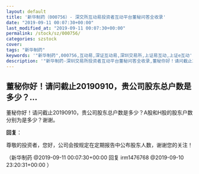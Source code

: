```yaml
---
layout: default
title: '新华制药（000756）- 深交所互动易投资者互动平台董秘问答全收录'
date: "2019-09-11 00:07:30+00:00"
last_modified_at: "2019-09-11 00:07:30+00:00"
permalink: /stock/sz/000756/
categories: szstock
cover: 
tags: "新华制药"
keywords: '"新华制药",000756,互动易,深证互动易,深圳交易所,上证易互动,上证e互动'
description: '"新华制药-深圳交易所投资者互动平台董秘问答全收录,董秘你好！请问截止20190910，贵公司股东总户数是多少？A股和H股的股东户数分别为是多少？谢谢。"'
---
```


## 董秘你好！请问截止20190910，贵公司股东总户数是多少？...

董秘你好！请问截止20190910，贵公司股东总户数是多少？A股和H股的股东户数分别为是多少？谢谢。

**回复**：

尊敬的投资者，您好，公司会按规定在定期报告中公布股东人数，谢谢您的关注！ 

（新华制药  @2019-09-11 00:07:30+00:00 回复 irm1476768  @2019-09-10 23:20:31+00:00 ）

